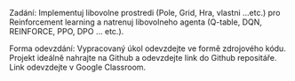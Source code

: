 Zadání:
Implementuj libovolne prostredi (Pole, Grid, Hra, vlastni ...etc.) pro Reinforcement
learning a natrenuj libovolneho agenta (Q-table, DQN, REINFORCE, PPO, DPO ...
etc.).

Forma odevzdání:
Vypracovaný úkol odevzdejte ve formě zdrojového kódu. Projekt ideálně nahrajte na
Github a odevzdejte link do Github repositáře. Link odevzdejte v Google Classroom.
